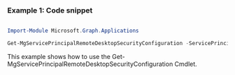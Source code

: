 ### Example 1: Code snippet

```powershell

Import-Module Microsoft.Graph.Applications

Get-MgServicePrincipalRemoteDesktopSecurityConfiguration -ServicePrincipalId $servicePrincipalId

```
This example shows how to use the Get-MgServicePrincipalRemoteDesktopSecurityConfiguration Cmdlet.

